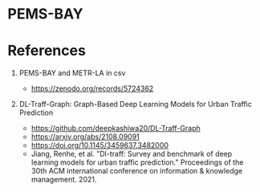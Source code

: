 # PEMS-BAY

# References

1. PEMS-BAY and METR-LA in csv
    - https://zenodo.org/records/5724362

2. DL-Traff-Graph: Graph-Based Deep Learning Models for Urban Traffic Prediction
    - https://github.com/deepkashiwa20/DL-Traff-Graph
    - https://arxiv.org/abs/2108.09091
    - https://doi.org/10.1145/3459637.3482000
    - Jiang, Renhe, et al. "Dl-traff: Survey and benchmark of deep learning models for urban traffic prediction." Proceedings of the 30th ACM international conference on information & knowledge management. 2021.